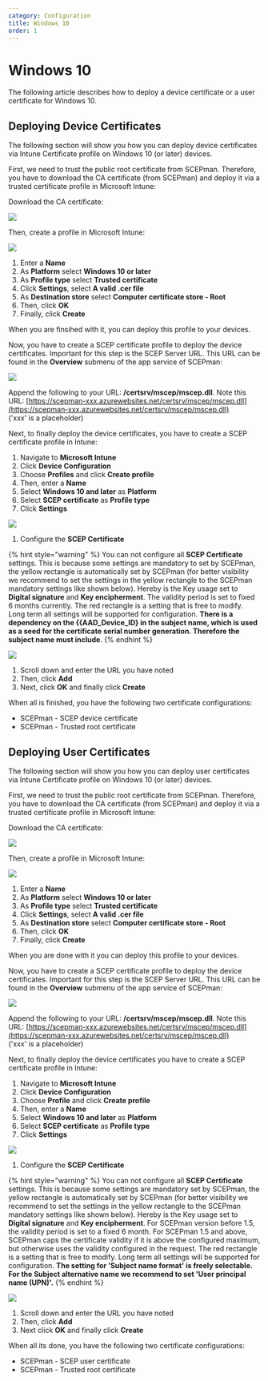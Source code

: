 ```yaml
---
category: Configuration
title: Windows 10
order: 1
---
```


# Windows 10

The following article describes how to deploy a device certificate or a user certificate for Windows 10.

## Deploying Device Certificates

The following section will show you how you can deploy device certificates via Intune Certificate profile on Windows 10 \(or later\) devices.

First, we need to trust the public root certificate from SCEPman. Therefore, you have to download the CA certificate \(from SCEPman\) and deploy it via a trusted certificate profile in Microsoft Intune:

Download the CA certificate:

![](../.gitbook/assets/scepman24%20%281%29%20%282%29.png)

Then, create a profile in Microsoft Intune:

![](../.gitbook/assets/scepman26%20%281%29.png)

1. Enter a **Name**
2. As **Platform** select **Windows 10 or later**
3. As **Profile type** select **Trusted certificate**
4. Click **Settings**, select **A valid .cer file**
5. As **Destination store** select **Computer certificate store - Root**
6. Then, click **OK**
7. Finally, click **Create**

When you are finsihed with it, you can deploy this profile to your devices.

Now, you have to create a SCEP certificate profile to deploy the device certificates. Important for this step is the SCEP Server URL. This URL can be found in the **Overview** submenu of the app service of SCEPman:

![](../.gitbook/assets/scepman27%20%281%29%20%281%29.png)

Append the following to your URL: **/certsrv/mscep/mscep.dll**. Note this URL: [https://scepman-xxx.azurewebsites.net/certsrv/mscep/mscep.dll](https://scepman-xxx.azurewebsites.net/certsrv/mscep/mscep.dll)  
\('xxx' is a placeholder\)

Next, to finally deploy the device certificates, you have to create a SCEP certificate profile in Intune:

1. Navigate to **Microsoft Intune**
2. Click **Device Configuration**
3. Choose **Profiles** and click **Create profile**
4. Then, enter a **Name**
5. Select **Windows 10 and later** as **Platform**
6. Select **SCEP certificate** as **Profile type**
7. Click **Settings**

![](../.gitbook/assets/scepman28%20%281%29.png)

1. Configure the **SCEP Certificate**

{% hint style="warning" %}
You can not configure all **SCEP Certificate** settings. This is because some settings are mandatory to set by SCEPman, the yellow rectangle is automatically set by SCEPman \(for better visibility we recommend to set the settings in the yellow rectangle to the SCEPman mandatory settings like shown below\). Hereby is the Key usage set to **Digital signature** and **Key encipherment**. The validity period is set to fixed 6 months currently. The red rectangle is a setting that is free to modify. Long term all settings will be supported for configuration. **There is a dependency on the {{AAD\_Device\_ID} in the subject name, which is used as a seed for the certificate serial number generation. Therefore the subject name must include**.
{% endhint %}

![](../.gitbook/assets/scepman29%20%281%29.png)

1. Scroll down and enter the URL you have noted
2. Then, click **Add**
3. Next, click **OK** and finally click **Create**

When all is finished, you have the following two certificate configurations:

* SCEPman - SCEP device certificate
* SCEPman - Trusted root certificate

## Deploying User Certificates

The following section will show you how you can deploy user certificates via Intune Certificate profile on Windows 10 \(or later\) devices.

First, we need to trust the public root certificate from SCEPman. Therefore, you have to download the CA certificate \(from SCEPman\) and deploy it via a trusted certificate profile in Microsoft Intune:

Download the CA certificate:

![](../.gitbook/assets/scepman24%20%281%29%20%281%29.png)

Then, create a profile in Microsoft Intune:

![](../.gitbook/assets/scepman26%20%282%29.png)

1. Enter a **Name**
2. As **Platform** select **Windows 10 or later**
3. As **Profile type** select **Trusted certificate**
4. Click **Settings**, select **A valid .cer file**
5. As **Destination store** select **Computer certificate store - Root**
6. Then, click **OK**
7. Finally, click **Create**

When you are done with it you can deploy this profile to your devices.

Now, you have to create a SCEP certificate profile to deploy the device certificates. Important for this step is the SCEP Server URL. This URL can be found in the **Overview** submenu of the app service of SCEPman:

![](../.gitbook/assets/scepman27%20%281%29%20%282%29.png)

Append the following to your URL: **/certsrv/mscep/mscep.dll**. Note this URL: [https://scepman-xxx.azurewebsites.net/certsrv/mscep/mscep.dll](https://scepman-xxx.azurewebsites.net/certsrv/mscep/mscep.dll)  
\('xxx' is a placeholder\)

Next, to finally deploy the device certificates you have to create a SCEP certificate profile in Intune:

1. Navigate to **Microsoft Intune**
2. Click **Device Configuration**
3. Choose **Profile** and click **Create profile**
4. Then, enter a **Name**
5. Select **Windows 10 and later** as **Platform**
6. Select **SCEP certificate** as **Profile type**
7. Click **Settings**

![](../.gitbook/assets/scepman_user_w10_1%20%281%29.png)

1. Configure the **SCEP Certificate**

{% hint style="warning" %}
You can not configure all **SCEP Certificate** settings. This is because some settings are mandatory set by SCEPman, the yellow rectangle is automatically set by SCEPman \(for better visibility we recommend to set the settings in the yellow rectangle to the SCEPman mandatory settings like shown below\). Hereby is the Key usage set to **Digital signature** and **Key encipherment**. For SCEPman version before 1.5, the validity period is set to a fixed 6 month. For SCEPman 1.5 and above, SCEPman caps the certificate validity if it is above the configured maximum, but otherwise uses the validity configured in the request. The red rectangle is a setting that is free to modify. Long term all settings will be supported for configuration. **The setting for 'Subject name format' is freely selectable. For the Subject alternative name we recommend to set 'User principal name \(UPN\)'.**
{% endhint %}

![](../.gitbook/assets/scepman_user_w10_2%20%281%29.png)

1. Scroll down and enter the URL you have noted
2. Then, click **Add**
3. Next click **OK** and finally click **Create**

When all its done, you have the following two certificate configurations:

* SCEPman - SCEP user certificate
* SCEPman - Trusted root certificate

